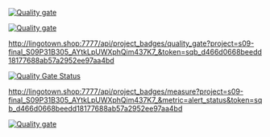 [![Quality gate](http://lingotown.shop:7777/api/project_badges/quality_gate?project=s09-final_S09P31B305_AYtkLpUWXphQim437K7_&token=sqb_d466d0668beedd18177688ab57a2952ee97aa4bd)](http://lingotown.shop:7777/dashboard?id=s09-final_S09P31B305_AYtkLpUWXphQim437K7_)

[![Quality gate](http://lingotown.shop:7777/api/project_badges/quality_gate?project=s09-final_S09P31B305_AYtkLpUWXphQim437K7_&token=sqb_d466d0668beedd18177688ab57a2952ee97aa4bd)](http://lingotown.shop:7777/dashboard?id=s09-final_S09P31B305_AYtkLpUWXphQim437K7_)

http://lingotown.shop:7777/api/project_badges/quality_gate?project=s09-final_S09P31B305_AYtkLpUWXphQim437K7_&token=sqb_d466d0668beedd18177688ab57a2952ee97aa4bd

[![Quality Gate Status](http://lingotown.shop:7777/api/project_badges/measure?project=s09-final_S09P31B305_AYtkLpUWXphQim437K7_&metric=alert_status&token=sqb_d466d0668beedd18177688ab57a2952ee97aa4bd)](http://lingotown.shop:7777/dashboard?id=s09-final_S09P31B305_AYtkLpUWXphQim437K7_)

http://lingotown.shop:7777/api/project_badges/measure?project=s09-final_S09P31B305_AYtkLpUWXphQim437K7_&metric=alert_status&token=sqb_d466d0668beedd18177688ab57a2952ee97aa4bd

[![Quality gate](http://lingotown.shop:7777/api/project_badges/quality_gate?project=s09-final_S09P31B305_AYtkLpUWXphQim437K7_&token=sqb_9555b8a0df6cbbb45dd731a6dd62bfc0ef7c82e1)](http://lingotown.shop:7777/dashboard?id=s09-final_S09P31B305_AYtkLpUWXphQim437K7_)
